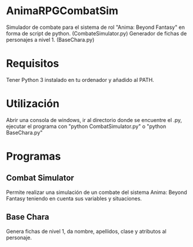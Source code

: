 # AnimaRPGCombatSim
Simulador de combate para el sistema de rol "Anima: Beyond Fantasy" en forma de script de python. (CombateSimulator.py)
Generador de fichas de personajes a nivel 1. (BaseChara.py)

# Requisitos
Tener Python 3 instalado en tu ordenador y añadido al PATH.

# Utilización
Abrir una consola de windows, ir al directorio donde se encuentre el .py, ejecutar el programa con "python CombatSimulator.py" o "python BaseChara.py"

# Programas
## Combat Simulator
Permite realizar una simulación de un combate del sistema Anima: Beyond Fantasy teniendo en cuenta sus variables y situaciones.
## Base Chara
Genera fichas de nivel 1, da nombre, apellidos, clase y atributos al personaje.

